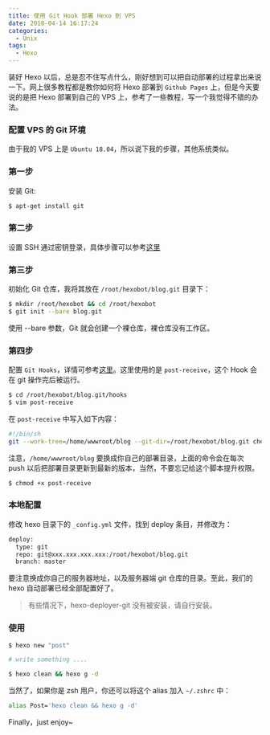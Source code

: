 ```yaml
---
title: 使用 Git Hook 部署 Hexo 到 VPS
date: 2018-04-14 16:17:24
categories:
  - Unix
tags:
  - Hexo
---
```


装好 Hexo 以后，总是忍不住写点什么，刚好想到可以把自动部署的过程拿出来说一下。网上很多教程都是教你如何将 Hexo 部署到 `Github Pages` 上，但是今天要说的是把 Hexo 部署到自己的 VPS 上，参考了一些教程，写一个我觉得不错的办法。

<!-- more -->

### 配置 VPS 的 Git 环境

由于我的 VPS 上是 `Ubuntu 18.04`，所以说下我的步骤，其他系统类似。

### 第一步

安装 Git:

```bash
$ apt-get install git
```

### 第二步

设置 SSH 通过密钥登录，具体步骤可以参考[这里](https://help.github.com/articles/generating-a-new-ssh-key-and-adding-it-to-the-ssh-agent/)

### 第三步

初始化 Git 仓库，我将其放在 `/root/hexobot/blog.git` 目录下：

```bash
$ mkdir /root/hexobot && cd /root/hexobot
$ git init --bare blog.git
```

使用 --bare 参数，Git 就会创建一个裸仓库，裸仓库没有工作区。

### 第四步

配置 `Git Hooks`，详情可参考[这里](https://git-scm.com/book/zh/v2/%E8%87%AA%E5%AE%9A%E4%B9%89-Git-Git-%E9%92%A9%E5%AD%90)。这里使用的是 `post-receive`，这个 Hook 会在 git 操作完后被运行。

```bash
$ cd /root/hexobot/blog.git/hooks
$ vim post-receive
```

在 `post-receive` 中写入如下内容：

```bash
#!/bin/sh
git --work-tree=/home/wwwroot/blog --git-dir=/root/hexobot/blog.git checkout -f
```

注意，`/home/wwwroot/blog` 要换成你自己的部署目录，上面的命令会在每次 push 以后把部署目录更新到最新的版本，当然，不要忘记给这个脚本提升权限。

```bash
$ chmod +x post-receive
```

### 本地配置

修改 hexo 目录下的 `_config.yml` 文件，找到 deploy 条目，并修改为：

```bash
deploy:
  type: git
  repo: git@xxx.xxx.xxx.xxx:/root/hexobot/blog.git
  branch: master
```

要注意换成你自己的服务器地址，以及服务器端 git 仓库的目录。至此，我们的 hexo 自动部署已经全部配置好了。

> 有些情况下，hexo-deployer-git 没有被安装，请自行安装。

### 使用

```bash
$ hexo new "post"

# write something ....

$ hexo clean && hexo g -d
```

当然了，如果你是 zsh 用户，你还可以将这个 alias 加入 `~/.zshrc` 中：

```bash
alias Post='hexo clean && hexo g -d'
```

Finally，just enjoy~
